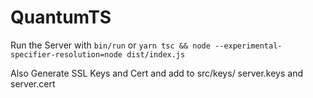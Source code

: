 # QuantumTS
 
Run the Server with ```bin/run``` or ```yarn tsc && node --experimental-specifier-resolution=node dist/index.js```

Also Generate SSL Keys and Cert and add to src/keys/ server.keys and server.cert
